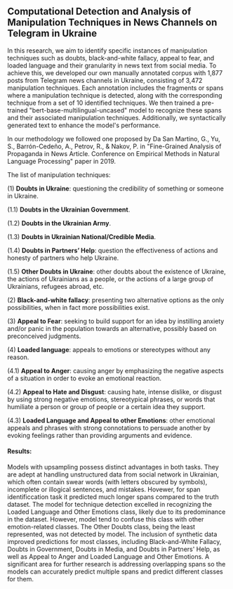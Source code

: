 ## Computational Detection and Analysis of Manipulation Techniques in News Channels on Telegram in Ukraine
In this research, we aim to identify specific instances of manipulation techniques such as doubts, black-and-white fallacy, appeal to fear, and loaded language and their granularity in news text from social media. To achieve this, we developed our own manually annotated corpus with 1,877 posts from Telegram news channels in Ukraine, consisting of 3,472 manipulation techniques. Each annotation includes the fragments or spans where a manipulation technique is detected, along with the corresponding technique from a set of 10 identified techniques. We then trained a pre-trained "bert-base-multilingual-uncased" model to recognize these spans and their associated manipulation techniques. Additionally, we syntactically generated text to enhance the model's performance.

In our methodology we followed one proposed by Da San Martino, G., Yu, S., Barrón-Cedeño, A., Petrov, R., & Nakov, P. in "Fine-Grained Analysis of Propaganda in News Article. Conference on Empirical Methods in Natural Language Processing" paper in 2019.

The list of manipulation techniques:

(1)	**Doubts in Ukraine**: questioning the credibility of something or someone in Ukraine.

(1.1)	**Doubts in the Ukrainian Government**. 

(1.2)	**Doubts in the Ukrainian Army**. 

(1.3)	**Doubts in Ukrainian National/Credible Media**. 

(1.4)	**Doubts in Partners’ Help**: question the effectiveness of actions and honesty of partners who help Ukraine. 

(1.5)	**Other Doubts in Ukraine**: other doubts about the existence of Ukraine, the actions of Ukrainians as a people, or the actions of a large group of Ukrainians, refugees abroad, etc. 

(2)	**Black-and-white fallacy**: presenting two alternative options as the only possibilities, when in fact more possibilities exist.

(3)	**Appeal to Fear**: seeking to build support for an idea by instilling anxiety and/or panic in the population towards an alternative, possibly based on preconceived judgments. 

(4)	**Loaded language**: appeals to emotions or stereotypes without any reason.

(4.1) **Appeal to Anger**: causing anger by emphasizing the negative aspects of a situation in order to evoke an emotional reaction. 

(4.2) **Appeal to Hate and Disgust**: causing hate, intense dislike, or disgust by using strong negative emotions, stereotypical phrases, or words that humiliate a person or group of people or a certain idea they support. 

(4.3) **Loaded Language and Appeal to other Emotions**: other emotional appeals and phrases with strong connotations to persuade another by evoking feelings rather than providing arguments and evidence. 

#### Results:
Models with upsampling possess distinct advantages in both tasks. They are adept at handling unstructured data from social network in Ukrainian, which often contain swear words (with letters obscured by symbols), incomplete or illogical sentences, and mistakes. Hovewer, for span identificcation task it predicted much longer spans compared to the truth dataset. The model for technique detection excelled in recognizing the Loaded Language and Other Emotions class, likely due to its predominance in the dataset. However, model tend to confuse this class with other emotion-related classes. The Other Doubts class, being the least represented, was not detected by model. The inclusion of synthetic data improved predictions for most classes, including Black-and-White Fallacy, Doubts in Government, Doubts in Media, and Doubts in Partners' Help, as well as Appeal to Anger and Loaded Language and Other Emotions. A significant area for further research is addressing overlapping spans so the models can accurately predict multiple spans and predict different classes for them.
